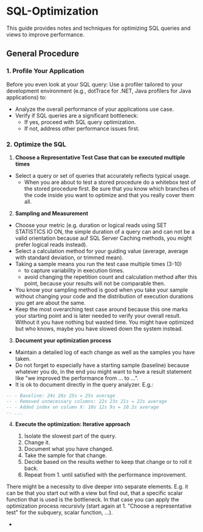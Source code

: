 # SQL-Optimization
This guide provides notes and techniques for optimizing SQL queries and views to improve performance.

## General Procedure

### 1. Profile Your Application

Before you even look at your SQL query: Use a profiler tailored to your development environment (e.g., dotTrace for .NET, Java profilers for Java applications) to:

- Analyze the overall performance of your applications use case.
- Verify if SQL queries are a significant bottleneck:
  - If yes, proceed with SQL query optimization.
  - If not, address other performance issues first.

### 2. Optimize the SQL

1. **Choose a Representative Test Case that can be executed multiple times**
  - Select a query or set of queries that accurately reflects typical usage.
    - When you are about to test a stored procedure do a whitebox test of the stored procedure first. Be sure that you know which branches of the code inside you want to optimize and that you really cover them all.

2. **Sampling and Measurement**
  - Choose your metric (e.g. duration or logical reads using SET STATISTICS IO ON, the simple duration of a query can and can not be a valid orientation because auf SQL Server Caching methods, you might prefer logical reads instead).
  - Select a calculation method for your guiding value (average, average with standard deviation, or trimmed mean).
  - Taking a sample means you run the test case multiple times (3-10)
    - to capture variability in execution times.
    - avoid changing the repetition count and calculation method after this point, because your results will not be comparable then.
  - You know your sampling method is good when you take your sample without changing your code and the distribution of execution durations you get are about the same.
  - Keep the most overarching test case around because this one marks your starting point and is later needed to verify your overall result. Without it you have nothing but wasted time. You might have optimized but who knows, maybe you have slowed down the system instead.

3. **Document your optimization process**
  - Maintain a detailed log of each change as well as the samples you have taken.
  - Do not forget to especially have a starting sample (baseline) because whatever you do, in the end you might want to have a result statement like "we improved the performance from ... to ...".
  - It is ok to document directly in the query analyzer. E.g.:

```sql
-- - Baseline: 24s 26s 25s = 25s average
-- - Removed unnecessary columns: 22s 23s 21s = 22s average
-- - Added index on column X: 10s 12s 9s = 10.3s average
-- ...
```

4. **Execute the optimization: Iterative approach**

    1. Isolate the slowest part of the query.
    2. Change it.
    3. Document what you have changed.
    4. Take the sample for that change.
    5. Decide based on the results wether to keep that change or to roll it back.
    6. Repeat from 1. until satisfied with the performance improvement.

There might be a necessity to dive deeper into separate elements. E.g. it can be that you start out with a view but find out, that a specific scalar function that is used is the bottleneck. In that case you can apply the optimization process recursivly (start again at 1. "Choose a representative test" for the subquery, scalar function, ...).


- 
